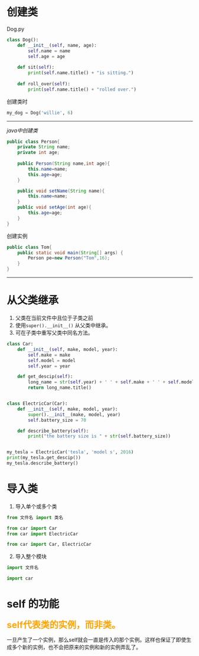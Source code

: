 # 创建类

Dog.py
```python
class Dog():
    def __init__(self, name, age):
        self.name = name
        self.age = age
        
    def sit(self):
        print(self.name.title() + "is sitting.")
        
    def roll_over(self):
        print(self.name.title() + "rolled over.")

```
创建类时
```python
my_dog = Dog('willie', 6)
```

---
*java中创建类*
```java
public class Person{
    private String name;
    private int age;
    
    public Person(String name,int age){  
        this.name=name;
        this.age=age;
    }

    public void setName(String name){
        this.name=name;
    }
    public void setAge(int age){
        this.age=age;
    }
}
```
创建实例
```java
public class Tom{
    public static void main(String[] args) {
        Person pe=new Person("Tom",16);
    }
}

```
---

# 从父类继承
1. 父类在当前文件中且位于子类之前
2. 使用```super().__init__()``` 从父类中继承。
3. 可在子类中重写父类中同名方法。

```python
class Car:
    def __init__(self, make, model, year):
        self.make = make
        self.model = model
        self.year = year

    def get_descip(self):
        long_name = str(self.year) + ' ' + self.make + ' ' + self.model
        return long_name.title()


class ElectricCar(Car):
    def __init__(self, make, model, year):
        super().__init__(make, model, year)
        self.battery_size = 70

    def describe_battery(self):
        print("the battery size is " + str(self.battery_size))


my_tesla = ElectricCar('tesla', 'model s', 2016)
print(my_tesla.get_descip())
my_tesla.describe_battery()
```

# 导入类
1. 导入单个或多个类
```python
from 文件名 import 类名

from car import Car
from car import ElectricCar

from car import Car, ElectricCar
```

2. 导入整个模块
```python
import 文件名

import car
```

# self 的功能
**<font size=5><font color=Orange>self代表类的实例，而非类。</font></font>**

一旦产生了一个实例，那么self就会一直是传入的那个实例。这样也保证了即使生成多个新的实例，也不会把原来的实例和新的实例弄乱了。